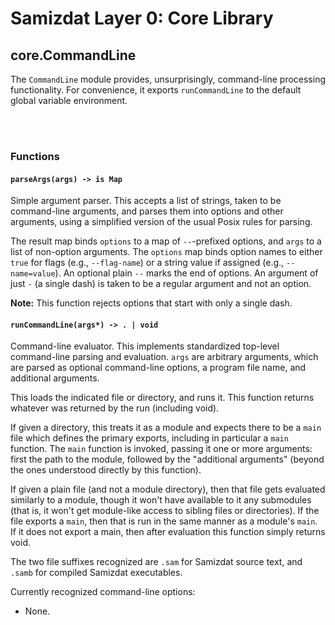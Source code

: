 Samizdat Layer 0: Core Library
==============================

core.CommandLine
----------------

The `CommandLine` module provides, unsurprisingly, command-line processing
functionality. For convenience, it exports `runCommandLine` to the default
global variable environment.

<br><br>
### Functions

#### `parseArgs(args) -> is Map`

Simple argument parser. This accepts a list of strings, taken to be
command-line arguments, and parses them into options and other arguments,
using a simplified version of the usual Posix rules for parsing.

The result map binds `options` to a map of `--`-prefixed options, and `args`
to a list of non-option arguments. The `options` map binds option names to
either `true` for flags (e.g., `--flag-name`) or a string value if assigned
(e.g., `--name=value`). An optional plain `--` marks the end of options. An
argument of just `-` (a single dash) is taken to be a regular argument and
not an option.

**Note:** This function rejects options that start with only a single dash.

#### `runCommandLine(args*) -> . | void`

Command-line evaluator. This implements standardized top-level command-line
parsing and evaluation. `args` are arbitrary arguments, which are parsed as
optional command-line options, a program file name, and additional arguments.

This loads the indicated file or directory, and runs it. This function
returns whatever was returned by the run (including void).

If given a directory, this treats it as a module and expects there to be
a `main` file which defines the primary exports, including in particular
a `main` function. The `main` function is invoked, passing it one or more
arguments: first the path to the module, followed by the "additional
arguments" (beyond the ones understood directly by this function).

If given a plain file (and not a module directory), then that file gets
evaluated similarly to a module, though it won't have available to it any
submodules (that is, it won't get module-like access to sibling files or
directories). If the file exports a `main`, then that is run in the same
manner as a module's `main`. If it does not export a main, then after
evaluation this function simply returns void.

The two file suffixes recognized are `.sam` for Samizdat source text, and
`.samb` for compiled Samizdat executables.

Currently recognized command-line options:

* None.
